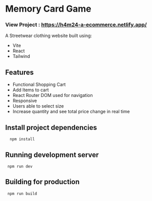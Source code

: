 # Memory Card Game

### View Project : https://h4m24-a-ecommerce.netlify.app/


A Streetwear clothing website built using:
- Vite 
- React
- Tailwind



## Features

- Functional Shopping Cart
- Add Items to cart
- React Router DOM used for navigation
- Responsive
- Users able to select size
- Increase quantity and see total price change in real time





## Install project dependencies



```
  npm install
```


## Running development server
```
 npm run dev
```

## Building for production
```
 npm run build
```